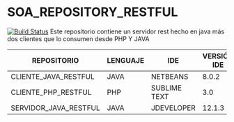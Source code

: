 # SOA_REPOSITORY_RESTFUL

[![Build Status](https://travis-ci.org/joemccann/dillinger.svg?branch=master)](https://travis-ci.org/joemccann/dillinger)
Este repositorio contiene un servidor rest hecho en java más dos clientes que lo consumen desde PHP Y JAVA

| REPOSITORIO | LENGUAJE | IDE | VERSIÓN IDE | VERSIÓN LENGUAJE |
| ------ | ------ | ------ | ------ | ------ |
| CLIENTE_JAVA_RESTFUL | JAVA | NETBEANS | 8.0.2 | JDK8 |
| CLIENTE_PHP_RESTFUL | PHP | SUBLIME TEXT | 3.0 | PHP7 UP |
| SERVIDOR_JAVA_RESTFUL | JAVA | JDEVELOPER | 12.1.3 | JDK7 |
